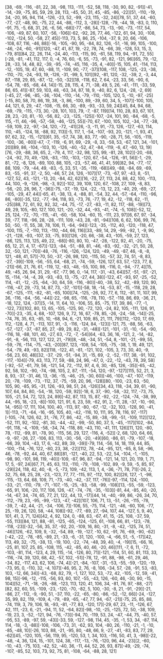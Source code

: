 [38, -69, -116, -81, 22, 38, -98, 113, -111, -52, 58, 118, -30, 90, 82, -91][-41, -14, -39, -75, 85, 59, 29, 28, 113, -45, 50, 31, 45, -85, -86, -22][51, -110, -19, 34, -20, 95, 94, 114, -126, -23, 52, -99, -23, 115, -32, 24][78, 51, 37, 44, -60, -77, -27, -48, 90, -75, 22, 44, -88, -112, 3, -28][-128, -79, -44, 18, -83, 0, 110, -91, 75, -5, 68, 31, 26, -6, 56, -68][-77, -86, 54, 73, -13, -90, -73, -117, 54, -106, -49, 87, 60, 107, -56, -106][-62, -92, 26, 77, 46, -122, 61, 94, 30, -108, -102, -124, 50, -58, 27, 45][-113, 73, 5, 86, 25, -104, -37, 9, 20, 66, -106, -108, 67, 116, -46, 88][-16, -105, -90, 95, -84, 82, 126, -51, -16, 99, 105, -100, -46, -24, -60, -91][120, -47, 41, 87, 19, -22, 78, 74, -66, 39, -128, 53, 15, 3, -79, 81][84, 22, 26, 114, -24, 40, -113, -115, 90, -61, 58, 119, 94, -91, 72, 55][-28, -81, -41, 112, 117, 0, -4, 76, 60, -6, 55, -73, -91, 82, -121, 96][65, 79, -12, 28, -33, 14, 48, 82, -39, -95, -74, -45, 116, -35, 4, -40][-15, 105, 41, -114, 113, -12, -105, 19, 47, 60, -88, 11, -109, 90, -77, -37][108, -117, 108, -125, -23, -38, -110, -70, -24, -93, 19, -126, -31, -99, 5, 101][92, -81, 120, -32, -39, 2, -3, 44, 87, -118, 29, 85, -87, -12, -50, -32][18, -118, 62, 7, 64, -23, 33, 56, -90, 6, -54, 78, -85, -68, 44, 14][-15, 28, 115, 4, 71, -38, 49, 5, 26, -41, -111, -33, 59, 86, 65, 41][-87, 59, 103, 48, -63, 34, 87, 18, 9, -40, 82, 6, 124, -28, -2, 69][-45, 27, -96, -85, -36, -104, -110, -14, -79, -110, -105, 120, 5, -10, -97, -25][-15, 80, 58, 70, 86, 19, 38, -3, 86, -100, 89, -39, 60, 34, 5, -107][-100, 105, 44, 121, 6, 29, -47, -108, -15, 66, 30, -89, -93, -33, 59, 24][45, 84, 94, 68, -69, -79, -115, -73, 30, -28, 101, 103, 79, -7, -87, 119][14, 110, 28, 83, 67, 101, 28, 23, -20, 81, -10, -56, 82, -23, -125, -125][-107, -24, 101, 90, -84, -68, -5, 115, -11, 46, -96, -57, -58, -46, -125, 55][-70, 67, -100, 105, 102, -34, -77, -38, -59, 109, 22, -97, -34, 120, -72, -41][26, -3, -11, 91, -73, 126, -127, -63, 114, 110, -45, -124, 18, -88, 92, 113][-5, 117, 1, -54, -107, -93, 20, -121, -1, 93, 41, 97, 62, 32, -15, -121][61, 35, -57, 74, 38, 83, 77, -90, -28, 71, 56, -105, -119, -100, -36, -80][-47, -7, -119, -6, 91, 69, -29, -8, 33, -58, 53, -67, 121, 34, -101, 20][89, 86, -104, -103, 10, -126, -40, -52, 47, -84, -119, -6, 47, -60, 13, 19][76, -29, -88, 36, 65, 2, -79, 4, 117, -32, 98, 125, 99, -81, 28, 102][-20, -68, -24, -92, 70, 49, -126, -83, -110, -103, -120, 67, -54, -126, -91, 56][-1, -29, 81, -72, -8, 126, -89, 100, 88, 105, -23, -57, 46, 41, 41, 59][82, 94, -77, -17, 88, 109, -79, -44, 49, -83, -5, 33, 51, -35, -119, -68][49, -88, -84, 69, -69, 83, -55, -91, 37, -2, 50, -46, 57, 24, 126, -107][17, -73, -67, 97, -43, 8, -51, -127, 52, 43, -121, -13, 20, -84, 42, 62][16, -22, 27, 113, 24, 88, 42, 100, -113, 44, 100, -9, -126, -98, -3, 92][-102, 39, 109, 120, 67, -108, 27, 109, -8, 83, -56, -20, 26, 96, 7, -36][-75, -37, -19, 124, -22, -13, 12, 23, -40, 29, -69, -27, -105, -29, 47, 44][-65, 41, -38, 13, 4, -88, 81, -54, 32, 44, -57, -64, -110, -96, 86, -80][-35, 122, -77, -94, 118, 93, -73, 76, -77, 19, 42, -12, -118, 62, -11, -25][88, 72, 61, 92, 92, 32, -44, 75, -17, -27, -83, -11, 82, 117, -88, -19][73, 49, 29, 105, -80, 127, 100, 121, -20, -32, 44, -93, -41, -74, -5, 108][-52, 12, 25, 124, -72, -70, -115, -41, -60, -58, 104, -60, 15, -111, 23, 97][6, 67, 97, -34, 39, -77, 118, -96, 28, -28, -111, 109, -43, 28, -81, -94][108, 6, 62, 106, 99, 76, 50, -50, -11, 55, 38, 78, 106, 11, -64, -94][-123, -35, -112, 40, -120, -118, 47, -100, 115, -7, -110, 113, -110, -44, 66, 116][33, -89, 14, 29, -99, -92, 1, -9, 90, -21, -128, -93, -107, 33, -75, 93][126, -20, 66, -38, 43, -105, -59, 27, 123, -86, 125, 113, 125, 49, 22, -68][-80, 80, 10, -47, -28, -122, 92, 41, -20, -75, 65, 12, 21, 4, 17, -67][-123, -84, -51, -88, 81, -46, -83, -92, -32, -21, 50, 28, 32, -50, 121, -70][-48, -76, -116, -126, -124, 120, -49, -49, -87, 46, -8, -8, 121, -48, 41, 57][-70, 50, -37, -26, 98, 120, -115, 50, -57, 32, 74, 51, -8, 83, -27, -39][-109, -56, -55, 64, -68, 21, -74, -59, -126, 127, 63, 57, -123, 77, 8, -21][-66, 21, 76, 61, -119, 12, -83, -48, -55, 100, 98, -116, 0, -94, -77, 4][15, 49, -45, 26, 94, 31, 29, -67, -77, 96, 0, -14, 117, -31, -43, 64][57, -51, -97, -21, 15, -114, -14, -4, 39, -93, -83, 13, -75, -27, 44, 38][-122, 47, -93, 97, -25, -52, 114, -41, -12, -25, -64, -30, 64, 59, -116, -80][-40, -38, 52, -42, -89, 120, 90, -116, -47, 29, -73, 14, 87, 73, -37, -101][-58, 18, -14, -53, 87, -15, -118, 29, 28, -67, -125, -111, -82, -81, -65, 100][74, -125, -26, 92, 77, 6, 112, -81, 11, 107, 99, 36, -116, -84, -56, -44][-22, -98, 65, -116, -78, 110, -57, -118, 86, 69, -36, 21, -18, 122, 124, -37][5, -14, 11, 64, 10, -106, 55, 85, -75, 117, 39, 86, -77, -1, -122, 73][102, 80, 13, 65, -105, -125, 90, -72, 120, -24, 82, 105, -111, 126, 91, -70][-23, -35, 4, 68, -107, 126, 9, 72, 16, 67, -78, 85, -26, -24, -58, -14][-25, -74, 76, 35, 63, -85, 10, -68, 94, 6, -21, 109, 85, 21, 111, 79][112, -120, 17, 69, 112, -128, 4, 71, -113, 107, 91, -3, -116, -124, 84, -123][-121, 75, -88, 56, -63, -57, -127, -37, -87, 85, 27, -89, 29, 82, -31, -48][-121, -101, -31, -10, -54, -90, -116, 18, -88, 101, 40, -27, 63, -72, -7, -54][64, -63, 36, 16, -121, 2, -14, -82, -91, -8, -56, 113, 127, 122, 21, -79][8, -48, -34, 51, -54, 8, -101, -21, -99, 55, -59, -76, -114, -75, -43, -20][87, 123, -108, 54, -105, -75, -38, 1, 19, 49, 121, -54, -79, 49, -93, 82][118, -122, 41, -81, -121, 102, -105, 3, 73, 30, 40, -9, -56, 23, 60, 48][32, -37, -29, -51, -94, 31, -15, 69, -2, -52, -117, 38, -91, 102, -117, -104][-79, 43, 113, 77, 59, -88, 24, 96, -47, 0, -22, -12, -43, 78, 39, 58][-92, -57, -61, 79, 56, -121, 54, 72, -112, 97, 4, 6, 30, -85, 126, -35][-65, -42, 92, 58, 102, -90, -74, -98, 105, 2, 87, -111, -54, 120, -97, -127][115, 52, 21, 3, 8, 93, -37, -31, 46, 13, -36, -15, -46, -25, -30, 60][-46, -100, -47, -107, -119, 20, -78, -109, -73, -112, 37, -75, -59, 20, 96, -128][80, -100, -23, 63, -50, 105, 90, -85, 95, -31, 126, -93, 98, 51, 24, -126][34, 43, 118, -34, 39, 61, -90, 107, 64, 84, 80, -54, -18, 120, -59, 92][-18, 6, 37, -90, -58, -32, 117, -73, 75, 105, -21, 54, 72, 123, 24, 89][-42, 87, 113, 15, 87, -92, -22, -124, -74, -38, 99, 44, -95, 18, -23, -8][-100, 121, 91, 6, 23, 59, -62, 91, 2, -11, 28, -37, -10, -90, 14, -95][-17, 111, 104, 100, 40, -113, 97, -80, -67, -12, -32, 103, -128, 90, -41, 1][-113, -71, -64, -16, -95, 105, 40, -42, -116, 10, 111, 95, 78, 116, 97, -117][-105, -74, 126, 62, 31, -76, 77, 86, -42, -15, 89, -38, -99, -51, -109, 112][122, -52, 111, 92, -102, -81, 30, -44, -42, -99, -50, 80, 37, 5, -45, -117][102, -84, -91, 118, -4, -109, -58, -34, 74, -118, 89, -43, 110, -41, 111, 126][11, 120, -80, 78, -112, -99, 81, -78, 90, -115, 56, 29, 127, -116, 4, -52][-2, 68, 120, 64, 66, -9, -97, -26, 27, -106, 83, 113, -30, -56, -20, -49][60, -86, 61, -79, -107, -18, -66, 39, 104, -43, 17, 6, -42, 89, 39, -39][-79, 114, -56, 14, 18, 119, 44, 85, -100, -114, -76, 122, -80, 23, 38, -22][112, 78, -44, -95, 121, -65, 8, 58, -96, 46, -78, -92, 44, 40, 67, 88][81, -121, -40, 22, 53, -22, 54, -104, -1, -105, -98, 90, -101, 98, 119, -40][-109, -87, 96, 87, -94, -121, 14, 121, 20, 119, 1, 71, 17, 5, -97, 24][67, 71, 45, 63, 113, -110, -79, -108, -102, 89, -9, 59, -5, 85, 97, -29][24, 118, 42, 40, -8, -5, -73, 109, -42, 113, 1, 4, -36, -71, 78, 71][-26, 2, 32, 75, 68, 25, 28, -23, -123, 77, 77, -115, 97, -112, 100, 82][26, 127, -1, -98, -115, -13, 64, 68, 109, 71, -73, -40, -42, -37, 117, -76][-97, -114, 124, -100, -33, -21, -110, -79, -71, -107, -15, -25, -83, -58, -99, -108][13, -55, -59, -123, -65, 91, 106, -20, 117, 106, 126, -47, -74, -76, -35, -103][-81, 44, -85, 40, -20, -14, -67, 34, -74, 65, 77, 21, 122, 44, 13, -17][44, 14, -40, -99, 86, -26, 34, 70, -112, -79, 23, -95, -99, -123, -47, -42][107, 106, 71, 13, -51, -26, -115, -78, -39, 7, -42, 44, -21, -34, -106, 7][-106, 55, -75, 114, -121, -46, -60, 106, -77, 25, -19, 26, 120, 58, -44, 108][-92, -77, -89, 27, -94, 107, 44, -127, 5, 9, 40, 101, 41, 3, 71, 124][42, 4, 92, 124, 0, -88, 63, -67, 41, 15, -25, 108, -37, 59, -55, 113][84, 121, 88, -81, -125, -65, -124, -125, 61, -108, 66, 81, -123, -78, -118, -23][-32, -56, 35, 37, -92, 20, -109, 16, 80, -31, -8, -42, -125, 74, 51, -46][126, -62, 109, 9, -32, -54, 89, -19, -127, -10, 62, -91, 76, -69, -90, -62][-42, -22, -78, -85, -89, 21, -33, -6, -31, 120, -100, -4, -66, 51, -5, -17][42, 113, 49, 32, -75, -38, 13, -19, 100, -22, -74, -48, 39, 40, -4, -19][15, -66, 16, -25, 81, 107, 25, 85, -108, 115, -42, -85, 40, 46, -20, 46][111, -7, 6, 11, -72, -103, -81, 114, -123, 4, 29, 115, -14, -126, 80, 71][-121, -114, 51, 60, 81, 113, 33, -116, -74, 39, 120, 68, 42, -57, 102, -51][-78, 12, -91, 88, -98, -61, 29, 46, -34, 82, -117, 43, 62, 106, -74, 4][-21, -84, -107, -31, -53, -55, -59, -120, -19, -73, 95, 0, -110, 32, -4, 107][-46, 95, 2, 76, -8, 106, -34, 57, -28, -91, 53, -83, 103, -12, 66, 34][-43, -68, 82, 79, -1, 127, 102, 53, -72, 42, -105, -12, 59, -41, 98, 15][-96, -12, -115, -56, 93, 60, 107, -55, -43, 126, -60, 46, -30, 90, -15, 104][52, -71, -18, -26, -88, -123, 113, 120, 41, 106, 34, -81, 76, 97, -88, -27][82, 82, 60, 55, -109, -23, -120, -70, -82, 5, 100, -30, -8, 21, -91, -29][-21, -86, 27, -112, -9, -90, 51, -37, 110, -22, -65, -80, -86, -52, -12, 66][-24, -127, 35, 99, 82, 119, -109, 4, -79, -89, -65, -47, 77, 94, -67, -21][-75, 25, 85, 88, -74, 119, 3, 79, 106, 18, -93, -81, -77, 83, -120, 17][-29, 67, 23, -11, -126, 67, 42, 111, -23, 6, -21, -94, 11, 52, -64, 82][-98, -10, -25, -125, 72, 50, -38, 109, -19, 23, 3, -52, -121, 94, -76, -73][-94, 70, -119, 53, 24, -47, -44, 75, -40, 57, -95, 53, -89, -97, 59, -43][-33, 59, -127, -98, 114, 45, -35, -1, 53, 34, -87, 114, 114, -18, -3, -88][-108, -106, -73, 31, -62, 93, 104, -80, 26, -110, -21, -1, -10, -85, -48, 10][-26, 103, 88, -21, -95, 80, -48, 66, 9, -27, -41, -83, 83, 77, 29, -62][45, -120, 105, -56, 119, 95, -120, 53, 1, 34, 103, -116, 50, 41, 3, -98][-22, -48, -4, 36, 124, 15, -101, 124, 38, -117, -13, -76, -120, 96, 44, -23][2, -60, -10, -43, -75, 103, -42, 52, -40, 36, -11, 44, 52, 26, 93, 87][-49, -29, -74, -107, -85, 52, 103, 73, 92, 75, 81, -108, -64, -88, 28, 121]